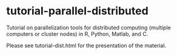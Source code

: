 # tutorial-parallel-distributed
Tutorial on parallelization tools for distributed computing (multiple computers or cluster nodes) in R, Python, Matlab, and C.

Please see tutorial-dist.html for the presentation of the material.
